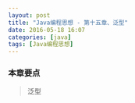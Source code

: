 ```yaml
---
layout: post
title: "Java编程思想 - 第十五章、泛型"
date: 2016-05-18 16:07
categories: [java]
tags: [Java编程思想]
---
```


### 本章要点

> 泛型